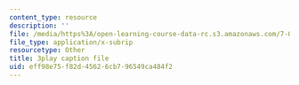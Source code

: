 ```yaml
---
content_type: resource
description: ''
file: /media/https%3A/open-learning-course-data-rc.s3.amazonaws.com/7-05-general-biochemistry-spring-2020/eff98e75f82d45626cb796549ca484f2_KLb5CmPM7YY.srt
file_type: application/x-subrip
resourcetype: Other
title: 3play caption file
uid: eff98e75-f82d-4562-6cb7-96549ca484f2
---
```

